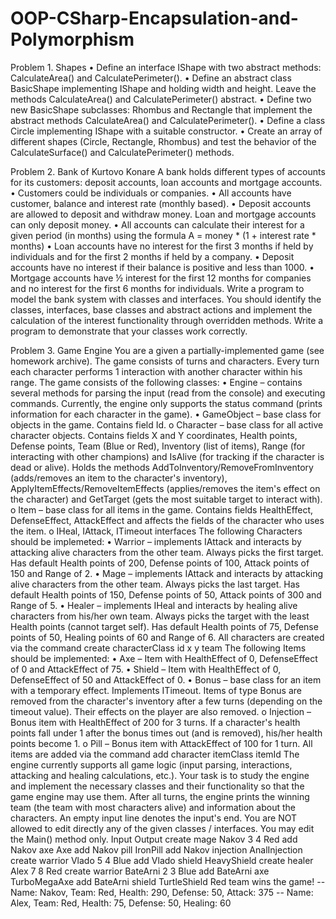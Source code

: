 # OOP-CSharp-Encapsulation-and-Polymorphism

Problem 1.	Shapes
•	Define an interface IShape with two abstract methods: CalculateArea() and CalculatePerimeter().
•	Define an abstract class BasicShape implementing IShape and holding width and height. Leave the methods CalculateArea() and CalculatePerimeter() abstract.
•	Define two new BasicShape subclasses: Rhombus and Rectangle that implement the abstract methods CalculateArea() and CalculatePerimeter().
•	Define a class Circle implementing IShape with a suitable constructor.
•	Create an array of different shapes (Circle, Rectangle, Rhombus) and test the behavior of the CalculateSurface() and CalculatePerimeter() methods.

Problem 2.	Bank of Kurtovo Konare
A bank holds different types of accounts for its customers: deposit accounts, loan accounts and mortgage accounts. 
•	Customers could be individuals or companies.
•	All accounts have customer, balance and interest rate (monthly based). 
•	Deposit accounts are allowed to deposit and withdraw money. Loan and mortgage accounts can only deposit money.
•	All accounts can calculate their interest for a given period (in months) using the formula
A = money * (1 + interest rate * months) 
•	Loan accounts have no interest for the first 3 months if held by individuals and for the first 2 months if held by a company.
•	Deposit accounts have no interest if their balance is positive and less than 1000.
•	Mortgage accounts have ½ interest for the first 12 months for companies and no interest for the first 6 months for individuals.
Write a program to model the bank system with classes and interfaces. You should identify the classes, interfaces, base classes and abstract actions and implement the calculation of the interest functionality through overridden methods. Write a program to demonstrate that your classes work correctly.

Problem 3.	Game Engine
You are a given a partially-implemented game (see homework archive). The game consists of turns and characters. Every turn each character performs 1 interaction with another character within his range. The game consists of the following classes:
•	Engine – contains several methods for parsing the input (read from the console) and executing commands. Currently, the engine only supports the status command (prints information for each character in the game).
•	GameObject – base class for objects in the game. Contains field Id.
o	Character – base class for all active character objects. Contains fields X and Y coordinates, Health points, Defense points, Team (Blue or Red), Inventory (list of items), Range (for interacting with other champions) and IsAlive (for tracking if the character is dead or alive). Holds the methods AddToInventory/RemoveFromInventory (adds/removes an item to the character's inventory), ApplyItemEffects/RemoveItemEffects (applies/removes the item's effect on the character) and GetTarget (gets the most suitable target to interact with).
o	Item – base class for all items in the game. Contains fields HealthEffect, DefenseEffect, AttackEffect and affects the fields of the character who uses the item.
o	IHeal, IAttack, ITimeout interfaces
The following Characters should be implemeted:
•	Warrior – implements IAttack and interacts by attacking alive characters from the other team. Always picks the first target. Has default Health points of 200, Defense points of 100, Attack points of 150 and Range of 2.
•	Mage – implements IAttack and interacts by attacking alive characters from the other team. Always picks the last target. Has default Health points of 150, Defense points of 50, Attack points of 300 and Range of 5.
•	Healer – implements IHeal and interacts by healing alive characters from his/her own team. Always picks the target with the least Health points (cannot target self). Has default Health points of 75, Defense points of 50, Healing points of 60 and Range of 6.
All characters are created via the command create characterClass id x y team
The following Items should be implemented:
•	Axe – Item with HealthEffect of 0, DefenseEffect of 0 and AttackEffect of 75.
•	Shield – Item with HealthEffect of 0, DefenseEffect of 50 and AttackEffect of 0.
•	Bonus – base class for an item with a temporary effect. Implements  ITimeout. Items of type Bonus are removed from the character's inventory after a few turns (depending on the timeout value). Their effects on the player are also removed.
o	Injection – Bonus item with HealthEffect of 200 for 3 turns. If a character's health points fall under 1 after the bonus times out (and is removed), his/her health points become 1.
o	Pill – Bonus item with AttackEffect of 100 for 1 turn.
All items are added via the command add character itemClass itemId
The engine currently supports all game logic (input parsing, interactions, attacking and healing calculations, etc.). Your task is to study the engine and implement the necessary classes and their functionality so that the game engine may use them. After all turns, the engine prints the winning team (the team with most characters alive) and information about the characters. An empty input line denotes the input's end.
You are NOT allowed to edit directly any of the given classes / interfaces. You may edit the Main() method only.
Input	Output
create mage Nakov 3 4 Red
add Nakov axe Axe 
add Nakov pill IronPill
add Nakov injection AnalInjection
create warrior Vlado 5 4 Blue
add Vlado shield HeavyShield
create healer Alex 7 8 Red
create warrior BateArni 2 3 Blue
add BateArni axe TurboMegaAxe
add BateArni shield TurtleShield	Red team wins the game!
-- Name: Nakov, Team: Red, Health: 290, Defense: 50, Attack: 375
-- Name: Alex, Team: Red, Health: 75, Defense: 50, Healing: 60
